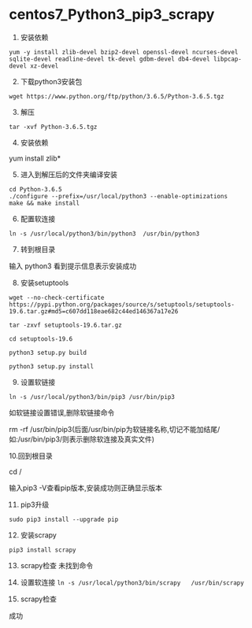 # centos7_Python3_pip3_scrapy
1. 安装依赖   
```
yum -y install zlib-devel bzip2-devel openssl-devel ncurses-devel sqlite-devel readline-devel tk-devel gdbm-devel db4-devel libpcap-devel xz-devel 
```

2. 下载python3安装包  
        
`wget https://www.python.org/ftp/python/3.6.5/Python-3.6.5.tgz`

3. 解压   

`tar -xvf Python-3.6.5.tgz `

4. 安装依赖

yum install zlib*


5. 进入到解压后的文件夹编译安装
```
cd Python-3.6.5
./configure --prefix=/usr/local/python3 --enable-optimizations
make && make install
```

6. 配置软连接

 `ln -s /usr/local/python3/bin/python3  /usr/bin/python3`

7. 转到根目录

输入 python3  看到提示信息表示安装成功

8. 安装setuptools

```
wget --no-check-certificate  https://pypi.python.org/packages/source/s/setuptools/setuptools-19.6.tar.gz#md5=c607dd118eae682c44ed146367a17e26

tar -zxvf setuptools-19.6.tar.gz

cd setuptools-19.6

python3 setup.py build

python3 setup.py install
```
9. 设置软链接

`ln -s /usr/local/python3/bin/pip3 /usr/bin/pip3`

如软链接设置错误,删除软链接命令

rm -rf /usr/bin/pip3(后面/usr/bin/pip为软链接名称,切记不能加结尾/  如:/usr/bin/pip3/则表示删除软连接及真实文件)

10.回到根目录

cd /

输入pip3 -V查看pip版本,安装成功则正确显示版本

11. pip3升级

`sudo pip3 install --upgrade pip`

12. 安装scrapy

`pip3 install scrapy`

13. scrapy检查
	未找到命令
	
14. 设置软连接
`ln -s /usr/local/python3/bin/scrapy   /usr/bin/scrapy`
15. scrapy检查

成功
